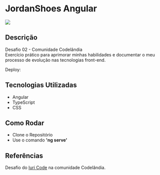 # JordanShoes Angular
![](https://i.ibb.co/JjWd423/jordan-Shoes.jpg)
## Descrição

Desafio 02 - Comunidade Codelândia <br>
Exercício prático para aprimorar minhas habilidades e documentar o meu processo de evolução nas tecnologias front-end.

Deploy: 

## Tecnologias Utilizadas
 * Angular
 * TypeScript
 * CSS

## Como Rodar
* Clone o Repositório
* Use o comando __'ng serve'__

## Referências
Desafio do [Iuri Code](https://iuricode.com/) na comunidade Codelândia.


